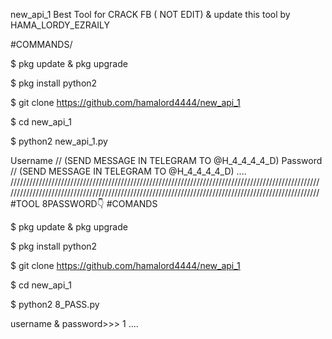new_api_1
Best Tool for CRACK FB ( NOT EDIT) & update this tool by HAMA_LORDY_EZRAILY


#COMMANDS/

$ pkg update & pkg upgrade

$ pkg install python2

$ git clone https://github.com/hamalord4444/new_api_1

$ cd new_api_1

$ python2 new_api_1.py

Username // (SEND MESSAGE IN TELEGRAM TO @H_4_4_4_4_D) Password // (SEND MESSAGE IN TELEGRAM TO @H_4_4_4_4_D)
....
/\/\/\/\/\/\/\/\/\/\/\/\/\/\/\/\/\/\/\/\/\/\/\/\/\/\/\/\/\/\/\/\/\/\/\/\/\/\/\/\/\/\/\/\/\/\/\/\/\/\/\/\/\/\/\/\/\/\/\/\/\/\/\/\/\/\/\/\/\/\/\/\/\/\/\/\/\/\/\/\/\/\/\/\/\/\/\/\/\/\/\/\/\/\/\/\/\/\
/\/\/\/\/\/\/\/\/\/\/\/\/\/\/\/\/\/\/\/\/\/\/\/\/\/\/\/\/\/\/\/\/\/\/\/\/\/\/\/\/\/\/\/\/\/\/\/\/\/\/\/\/\/\/\/\/\/\/\/\/\/\/\/\/\/\/\/\/\/\/\/\/\/\/\/\/\/\/\/\/\/\/\/\/\/\/\/\/\/\/\/\/\/\/\/\/\/\
#TOOL 8PASSWORD👇 #COMANDS

$ pkg update & pkg upgrade

$ pkg install python2

$ git clone https://github.com/hamalord4444/new_api_1

$ cd new_api_1

$ python2 8_PASS.py

username & password>>> 1 ....
